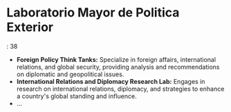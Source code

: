 # Laboratorio Mayor de Politica Exterior

: 38

- **Foreign Policy Think Tanks:** Specialize in foreign affairs, international relations, and global security, providing analysis and recommendations on diplomatic and geopolitical issues.
- **International Relations and Diplomacy Research Lab:** Engages in research on international relations, diplomacy, and strategies to enhance a country's global standing and influence.
- …